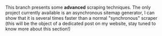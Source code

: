 
This branch presents some **advanced** scraping techniques. The only project currently available is an asynchronous sitemap generator, I can show that it is several times faster than a normal "synchronous" scraper (this will be the object of a dedicated post on my website,
stay tuned to know more about this section!)
